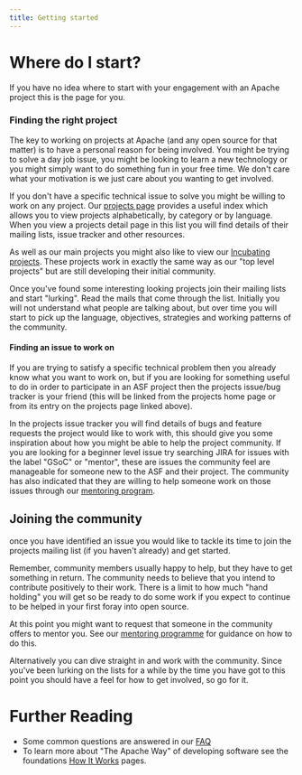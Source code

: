 ```yaml
---
title: Getting started
---
```


# Where do I start?

If you have no idea where to start with your engagement with an Apache project 
this is the page for you.

### Finding the right project

The key to working on projects at Apache (and any open source for that matter)
is to have a personal reason for being involved. You might be trying to solve 
a day job issue, you might be looking to learn a new technology or you might 
simply want to do something fun in your free time. We don't care what your 
motivation is we just care about you wanting to get involved.

If you don't have a specific technical issue to solve you might be willing to 
work on any project. Our [projects page][1] provides a useful index which 
allows you to view projects alphabetically, by category or by language. When you view a projects detail page in this list you will find details of their 
mailing lists, issue tracker and other resources.

As well as our main projects you might also like to view our 
[Incubating projects][2]. These projects work in exactly the same way as our "top
level projects" but are still developing their initial community.

Once you've found some interesting looking projects join their mailing lists and
start "lurking". Read the mails that come through the list. Initially you will not
understand what people are talking about, but over time you will start to
pick up the language, objectives, strategies and working patterns of the community.

#### Finding an issue to work on

If you are trying to satisfy a specific technical problem then you already know
what you want to work on, but if you are looking for something useful to do in
order to participate in an ASF project then the projects issue/bug tracker is your 
friend (this will be linked from the projects home page or from its entry on the
projects page linked above).

In the projects issue tracker you will find details of bugs and feature 
requests the project would like to work with, this should give you some 
inspiration about how you might be able to help the project community. If
you are looking for a beginner level issue try searching JIRA for issues 
with the label "GSoC" or "mentor", these are issues the community feel are 
manageable for someone new to the ASF and their project. The community has
also indicated that they are willing to help someone work on those issues
through our [mentoring program][3].

## Joining the community

once you have identified an issue you would like to tackle its time to join the 
projects mailing list (if you haven't already) and get started.

Remember, community members usually happy to help, but they have to get something
in return. The community needs to believe that you intend to contribute positively
to their work. There is a limit to how much "hand holding" you will get so be ready
to do some work if you expect to continue to be helped in your first foray into
open source.

At this point you might want to request that someone in the community offers to
mentor you. See our [mentoring programme][4] for guidance on how to do this.

Alternatively you can dive straight in and work with the community. Since you've 
been lurking on the lists for a while by the time you have got to this point you
should have a feel for how to get involved, so go for it.

# Further Reading
  * Some common questions are answered in our [FAQ][5]
  * To learn more about "The Apache Way" of developing software see the 
foundations [How It Works][6] pages.


  [1]: https://projects.apache.org/
  [2]: https://incubator.apache.org/
  [3]: /newbiefaq.html#NewbieFAQ-AbouttheApacheMentoringProgramme
  [4]: /mentorprogrammeapplication.html
  [5]: /newbiefaq.html
  [6]: https://apache.org/foundation/how-it-works.html
